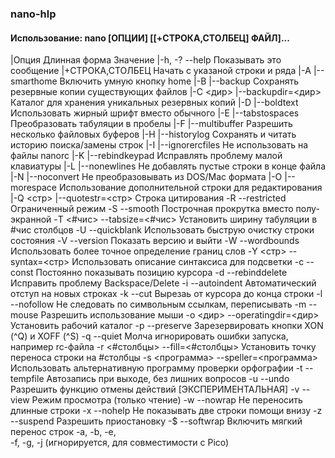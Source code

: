 ### nano-hlp

#### Использование: nano [ОПЦИИ] [[+СТРОКА,СТОЛБЕЦ] ФАЙЛ]...

|Опция		Длинная форма		Значение
|-h, -?		--help			Показывать это сообщение
|+СТРОКА,СТОЛБЕЦ				Начать с указаной строки и ряда
|-A		|--smarthome		Включить умную кнопку home
|-B		|--backup		Сохранять резервные копии существующих файлов
|-C <дир>	|--backupdir=<дир>	Каталог для хранения уникальных резервных копий
|-D		|--boldtext		Использовать жирный шрифт вместо обычного
|-E		|--tabstospaces		Преобразовать табуляции в пробелы
|-F		|--multibuffer		Разрешить несколько файловых буферов
|-H		|--historylog		Сохранять и читать историю поиска/замены строк
|-I		|--ignorercfiles		Не использовать на файлы nanorc
|-K		|--rebindkeypad		Исправлять проблему малой клавиатуры
|-L		|--nonewlines		Не добавлять пустые строки в конце файла
|-N		|--noconvert		Не преобразовывать из DOS/Mac формата
|-O		|--morespace		Использование дополнительной строки для редактирования
|-Q <стр>	|--quotestr=<стр>	Строка цитирования
 -R		--restricted		Ограниченный режим
 -S		--smooth		Построчная прокрутка вместо полу-экранной
 -T <#чис>	--tabsize=<#чис>	Установить ширину табуляции в #чис столбцов
 -U		--quickblank		Использовать быструю очистку строки состояния
 -V		--version		Показать версию и выйти
 -W		--wordbounds		Использовать более точное определение границ слов
 -Y <стр>	--syntax=<стр>		Использовать описание синтаксиса для подсветки
 -c		--const			Постоянно показывать позицию курсора
 -d		--rebinddelete		Исправить проблему Backspace/Delete
 -i		--autoindent		Автоматический отступ на новых строках
 -k		--cut			Вырезаь от курсора до конца строки
 -l		--nofollow		Не следовать по символьным ссылкам, переписывать
 -m		--mouse			Разрешить использование мыши
 -o <дир>	--operatingdir=<дир>	Установить рабочий каталог
 -p		--preserve		Зарезервировать кнопки XON (^Q) и XOFF (^S)
 -q		--quiet			Молча игнорировать ошибки запуска, например rc-файла
 -r <#столбцы>	--fill=<#столбцы>	Установить точку переноса строки на #столбцы
 -s <программа>	--speller=<программа>	Использовать альтернативную программу проверки орфографии
 -t		--tempfile		Автозапись при выходе, без лишних вопросов
 -u		--undo			Разрешить функцию отмены действий [ЭКСПЕРИМЕНТАЛЬНАЯ]
 -v		--view			Режим просмотра (только чтение)
 -w		--nowrap		Не переносить длинные строки
 -x		--nohelp		Не показывать две строки помощи внизу
 -z		--suspend		Разрешить приостановку
 -$		--softwrap		Включить мягкий перенос строк
 -a, -b, -e,				
 -f, -g, -j				(игнорируется, для совместимости с Pico)
